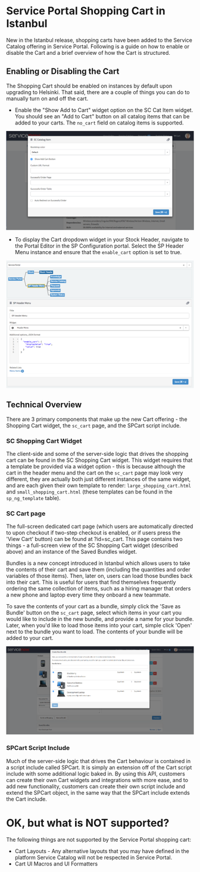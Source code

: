 # Service Portal Shopping Cart in Istanbul
New in the Istanbul release, shopping carts have been added to the Service Catalog offering in Service Portal. Following is a guide on how to enable or disable the Cart and a brief overview of how the Cart is structured.

## Enabling or Disabling the Cart

The Shopping Cart should be enabled on instances by default upon upgrading to Helsinki. That said, there are a couple of things you can do to manually turn on and off the cart.

 * Enable the "Show Add to Cart" widget option on the SC Cat Item widget. You should see an "Add to Cart" button on all catalog items that can be added to your carts. The `no_cart` field on catalog items is supported.

![Show Add to Cart option](/assets/cart/show_add_to_cart.png)

 * To display the Cart dropdown widget in your Stock Header, navigate to the Portal Editor in the SP Configuration portal. Select the SP Header Menu instance and ensure that the `enable_cart` option is set to true.

![Enable Cart header option](/assets/cart/enable_cart_header.png)

## Technical Overview

There are 3 primary components that make up the new Cart offering - the Shopping Cart widget, the `sc_cart` page, and the SPCart script include.

### SC Shopping Cart Widget

The client-side and some of the server-side logic that drives the shopping cart can be found in the SC Shopping Cart widget. This widget requires that a template be provided via a widget option - this is because although the cart in the header menu and the cart on the `sc_cart` page may look very different, they are actually both just different instances of the same widget, and are each given their own template to render: `large_shopping_cart.html` and `small_shopping_cart.html` (these templates can be found in the `sp_ng_template` table).

### SC Cart page

The full-screen dedicated cart page (which users are automatically directed to upon checkout if two-step checkout is enabled, or if users press the 'View Cart' button) can be found at ?id=sc_cart. This page contains two things - a full-screen view of the SC Shopping Cart widget (described above) and an instance of the Saved Bundles widget.

Bundles is a new concept introduced in Istanbul which allows users to take the contents of their cart and save them (including the quantities and order variables of those items). Then, later on, users can load those bundles back into their cart. This is useful for users that find themselves frequently ordering the same collection of items, such as a hiring manager that orders a new phone and laptop every time they onboard a new teammate.

To save the contents of your cart as a bundle, simply click the 'Save as Bundle' button on the `sc_cart` page, select which items in your cart you would like to include in the new bundle, and provide a name for your bundle. Later, when you'd like to load those items into your cart, simple click 'Open' next to the bundle you want to load. The contents of your bundle will be added to your cart.

![Create a New Bundle](/assets/cart/bundle.png)

### SPCart Script Include

Much of the server-side logic that drives the Cart behaviour is contained in a script include called SPCart. It is simply an extension off of the Cart script include with some additional logic baked in. By using this API, customers can create their own Cart widgets and integrations with more ease, and to add new functionality, customers can create their own script include and extend the SPCart object, in the same way that the SPCart include extends the Cart include.

# OK, but what is NOT supported?

The following things are not supported by the Service Portal shopping cart:

 * Cart Layouts - Any alternative layouts that you may have defined in the platform Service Catalog will not be respected in Service Portal.
 * Cart UI Macros and UI Formatters

